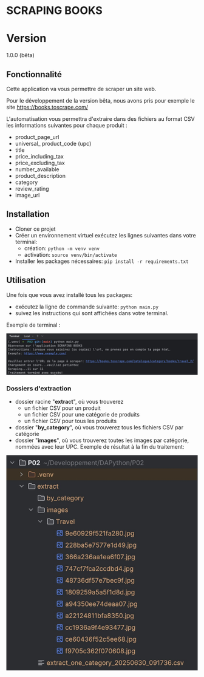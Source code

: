 # SCRAPING BOOKS 

# Version
1.0.0 (bêta)

## Fonctionnalité
Cette application va vous permettre de scraper un site web.

Pour le développement de la version bêta, nous avons pris pour exemple le site  https://books.toscrape.com/ 

L'automatisation vous permettra d'extraire dans des fichiers au format CSV les informations suivantes pour chaque produit :

- product_page_url
- universal_ product_code (upc)
- title
- price_including_tax
- price_excluding_tax
- number_available
- product_description
- category
- review_rating
- image_url

## Installation
- Cloner ce projet
- Créer un environnement virtuel exécutez les lignes suivantes dans votre terminal:
   - création: `python -m venv venv`
   - activation: `source venv/bin/activate`
- Installer les packages nécessaires: `pip install -r requirements.txt`

## Utilisation
Une fois que vous avez installé tous les packages:
- exécutez la ligne de commande suivante: `python main.py` 
- suivez les instructions qui sont affichées dans votre terminal.

Exemple de terminal : 

![screenshot_treatment.jpg](screenshot_treatment.jpg)

### Dossiers d'extraction
- dossier racine "**extract**", où vous trouverez
   - un fichier CSV pour un produit
   - un fichier CSV pour une catégorie de produits
   - un fichier CSV pour tous les produits
- dossier "**by_category**", où vous trouverez tous les fichiers CSV par catégorie
- dossier "**images**", où vous trouverez toutes les images par catégorie, nommées avec leur UPC.
Exemple de résultat à la fin du traitement:

![screenshot_extract.jpg](screenshot_extract.jpg)


